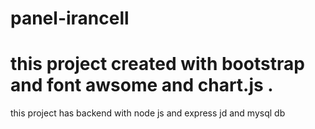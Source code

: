 # panel-irancell
# this project created with bootstrap and font awsome and chart.js .
this project has backend with node js and express jd and mysql db
